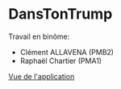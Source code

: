 # DansTonTrump

Travail en binôme:
  * Clément ALLAVENA (PMB2)
  * Raphaël Chartier (PMA1)


[Vue de l'application](doc/DTTmockupPDF.pdf)


